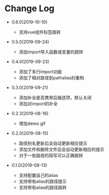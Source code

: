 # Change Log
- 0.6.0(2019-10-10)
  - 支持vue组件标签跳转
- 0.5.0(2019-09-24)
  - 添加import导入函数或变量的跳转
- 0.4.0(2019-09-23)
  - 添加了多行import功能
  - 添加了相对路径到pathalias的重构
- 0.3.0(2019-09-21)
  - 添加补全是否携带后缀选项，默认关闭
  - 添加对import的补全
- 0.2.3(2019-08-16)
  - 增加demo gif
- 0.2.0(2019-08-15)
  - 路径别名更新后会自动更新相应提示
  - 添加文件和删除文件后会自动更新相应的提示
  - 对于一些路径的简写可以正确跳转

- 0.1.0(2019-08-13)
  - 支持配置自己的alias
  - 支持带有alias的路径提示
  - 支持带有alias的路径跳转